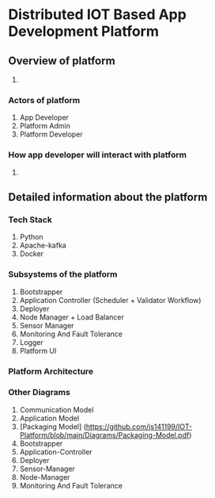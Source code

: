 # Distributed IOT Based App Development Platform


## Overview of platform
1. 


### Actors of platform
1. App Developer
2. Platform Admin
3. Platform Developer


### How app developer will interact with platform 
1. 


## Detailed information about the platform

### Tech Stack 
1. Python
2. Apache-kafka
3. Docker


### Subsystems of the platform
1. Bootstrapper
2. Application Controller (Scheduler + Validator Workflow)
3. Deployer
4. Node Manager + Load Balancer
5. Sensor Manager
6. Monitoring And Fault Tolerance
7. Logger
8. Platform UI


### Platform Architecture


### Other Diagrams
1. Communication Model
2. Application Model
3. [Packaging Model] (https://github.com/js141199/IOT-Platform/blob/main/Diagrams/Packaging-Model.pdf)
4. Bootstrapper
5. Application-Controller
6. Deployer
7. Sensor-Manager
8. Node-Manager
9. Monitoring And Fault Tolerance
